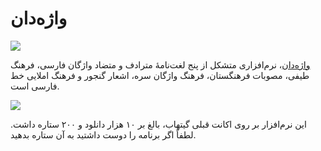 # واژه‌دان

![](https://img.shields.io/github/downloads/sir-kokabi/Vajehdan/total?style=social)

[واژه‌دان](https://sir-kokabi.github.io/Vajehdan/)، نرم‌افزاری متشکل از پنج لغت‌نامهٔ مترادف و متضاد واژگان فارسی، فرهنگ طیفی، مصوبات فرهنگستان، فرهنگ واژگان سره، اشعار گنجور و فرهنگ املایی خط فارسی است.


![](docs/preview.gif)

این نرم‌افزار بر روی اکانت قبلی گیتهاب، بالغ بر ۱۰ هزار دانلود و ۲۰۰ ستاره داشت.
لطفاً اگر برنامه را دوست داشتید به آن ستاره بدهید.
